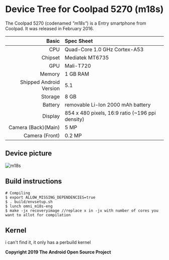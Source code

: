 Device Tree for Coolpad 5270 (m18s)
==========================================

The Coolpad 5270 (codenamed _"m18s"_) is a Entry smartphone from Coolpad.
It was released in February 2016.

| Basic                   | Spec Sheet                                                                                                                     |
| -----------------------:|:------------------------------------------------------------------------------------------------------------------------------ |
| CPU                     | Quad-Core 1.0 GHz Cortex-A53                                                                                                   |
| Chipset                 | Mediatek MT6735                                                                                                                |
| GPU                     | Mali-T720                                                                                                                      |
| Memory                  | 1 GB RAM                                                                                                                       |
| Shipped Android Version | 5.1                                                                                                                            |
| Storage                 | 8 GB                                                                                                                           |
| Battery                 | removable Li-Ion 2000 mAh battery                                                                                              |
| Display                 | 854 x 480 pixels, 16:9 ratio (~196 ppi density)                                                                                |
| Camera (Back)(Main)     | 5 MP                                                                                                                           |
| Camera (Front)          | 0.2 MP                                                                                                                         |

## Device picture
![m18s](https://www.embargosalobestia.com/_articulos/smartphone-coolpad-5270-android-4g-dual-blanco-0014950.jpg)

## Build instructions

```
# Compiling
$ export ALLOW_MISSING_DEPENDENCIES=true
$ . build/envsetup.sh
$ lunch omni_m18s-eng
$ make -jx recoveryimage //replace x in -jx with number of cores you want to allot for compilation

```
## Kernel

i can't find it, it only  has a perbuild kernel 

**Copyright 2019 The Android Open Source Project**